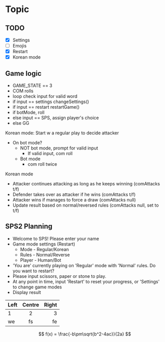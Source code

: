 # Topic
## TODO
- [x] Settings
- [ ] Emojis
- [x] Restart
- [x] Korean mode

## Game logic
- GAME_STATE == 3
- COM rolls
- loop check input for valid word
- if input == settings changeSettings()
- if input == restart restartGame()
- if botMode, roll
- else input == SPS, assign player's choice
- else GG

Korean mode: Start w a regular play to decide attacker
- On bot mode?
  - NOT bot mode, prompt for valid input
    - If valid input, com roll
  - Bot mode
    - com roll twice

Korean mode
  - Attacker continues attacking as long as he keeps winning (comAttacks t/f)
  - Defender takes over as attacker if he wins (comAttacks t/f)
  - Attacker wins if manages to force a draw (comAttacks null)
  - Update result based on normal/reversed rules (comAttacks null, set to t/f)

## SPS2 Planning
- Welcome to SPS! Please enter your name
- Game mode settings (Restart)
  - Mode - Regular/Korean
  - Rules - Normal/Reverse
  - Player - Human/Bot
- 'You are' currently playing on 'Regular' mode with 'Normal' rules. Do you want to restart?
- Please input scissors, paper or stone to play.
- At any point in time, input 'Restart' to reset your progress, or 'Settings' to change game modes
- Display result







| Left | Centre | Right |
| :--- | :----: | ----: |
| 1    |   2    |     3 |
| we   |   fs   |    fe |

$$
f(x) = \frac{-b\pm\sqrt{b^2-4ac}}{2a}
$$

